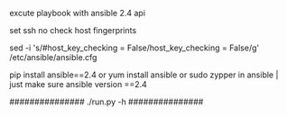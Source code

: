excute playbook with ansible 2.4 api

set ssh no check host fingerprints

sed -i 's/#host_key_checking = False/host_key_checking = False/g' /etc/ansible/ansible.cfg

pip install ansible==2.4 or yum install ansible or sudo zypper in ansible  | just make sure ansible version ==2.4

###############
./run.py -h
###############
